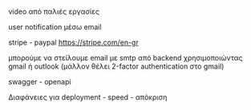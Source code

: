 video από παλιές εργασίες

user notification μέσω email

stripe - paypal
https://stripe.com/en-gr

μπορούμε να στείλουμε email με smtp από backend χρησιμοποιώντας gmail ή outlook (μάλλον θέλει 2-factor authentication στο gmail)

swagger - openapi

Διαφάνειες για deployment - speed - απόκριση